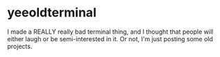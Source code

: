 # yeeoldterminal
I made a REALLY really bad terminal thing, and I thought that people will either laugh or be semi-interested in it.
Or not, I'm just posting some old projects.
